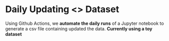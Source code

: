 # Daily Updating <> Dataset

Using Github Actions, we **automate the daily runs** of a Jupyter notebook to generate a csv file containing updated the data. **Currently using a toy dataset** 
